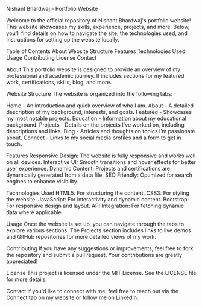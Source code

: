 Nishant Bhardwaj - Portfolio Website

Welcome to the official repository of Nishant Bhardwaj's portfolio website! This website showcases my skills, experience, projects, and more. Below, you'll find details on how to navigate the site, the technologies used, and instructions for setting up the website locally.

Table of Contents
About
Website Structure
Features
Technologies Used
Usage
Contributing
License
Contact

About
This portfolio website is designed to provide an overview of my professional and academic journey. It includes sections for my featured work, certifications, skills, blog, and more.

Website Structure
The website is organized into the following tabs:

Home - An introduction and quick overview of who I am.
About - A detailed description of my background, interests, and goals.
Featured - Showcases my most notable projects.
Education - Information about my educational background.
Projects - Details on the projects I've worked on, including descriptions and links.
Blog - Articles and thoughts on topics I’m passionate about.
Connect - Links to my social media profiles and a form to get in touch.

Features
Responsive Design: The website is fully responsive and works well on all devices.
Interactive UI: Smooth transitions and hover effects for better user experience.
Dynamic Content: Projects and certifications are dynamically generated from a data file.
SEO Friendly: Optimized for search engines to enhance visibility.

Technologies Used
HTML5: For structuring the content.
CSS3: For styling the website.
JavaScript: For interactivity and dynamic content.
Bootstrap: For responsive design and layout.
API Integration: For fetching dynamic data where applicable.

Usage
Once the website is set up, you can navigate through the tabs to explore various sections. The Projects section includes links to live demos and GitHub repositories for more detailed views of my work.

Contributing
If you have any suggestions or improvements, feel free to fork the repository and submit a pull request. Your contributions are greatly appreciated!

License
This project is licensed under the MIT License. See the LICENSE file for more details.

Contact
If you'd like to connect with me, feel free to reach out via the Connect tab on my website or follow me on LinkedIn.

